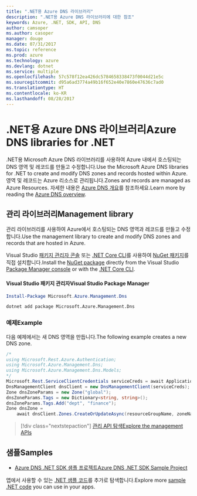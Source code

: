 ```yaml
---
title: ".NET용 Azure DNS 라이브러리"
description: ".NET용 Azure DNS 라이브러리에 대한 참조"
keywords: Azure, .NET, SDK, API, DNS
author: camsoper
ms.author: casoper
manager: douge
ms.date: 07/31/2017
ms.topic: reference
ms.prod: azure
ms.technology: azure
ms.devlang: dotnet
ms.service: multiple
ms.openlocfilehash: 57c578f12ea426dc5784658338473f0044d21e5c
ms.sourcegitcommit: d95a6ad3774a49b16f652e40e7860e47636c7ad0
ms.translationtype: HT
ms.contentlocale: ko-KR
ms.lasthandoff: 08/28/2017
---
```

# <a name="azure-dns-libraries-for-net"></a><span data-ttu-id="f0d55-104">.NET용 Azure DNS 라이브러리</span><span class="sxs-lookup"><span data-stu-id="f0d55-104">Azure DNS libraries for .NET</span></span>

<span data-ttu-id="f0d55-105">.NET용 Microsoft Azure DNS 라이브러리를 사용하여 Azure 내에서 호스팅되는 DNS 영역 및 레코드를 만들고 수정합니다.</span><span class="sxs-lookup"><span data-stu-id="f0d55-105">Use the Microsoft Azure DNS libraries for .NET to create and modify DNS zones and records hosted within Azure.</span></span> <span data-ttu-id="f0d55-106">영역 및 레코드는 Azure 리소스로 관리됩니다.</span><span class="sxs-lookup"><span data-stu-id="f0d55-106">Zones and records are managed as Azure Resources.</span></span> <span data-ttu-id="f0d55-107">자세한 내용은 [Azure DNS 개요](/azure/dns/dns-overview)를 참조하세요.</span><span class="sxs-lookup"><span data-stu-id="f0d55-107">Learn more by reading the [Azure DNS overview](/azure/dns/dns-overview).</span></span>

## <a name="management-library"></a><span data-ttu-id="f0d55-108">관리 라이브러리</span><span class="sxs-lookup"><span data-stu-id="f0d55-108">Management library</span></span>

<span data-ttu-id="f0d55-109">관리 라이브러리를 사용하여 Azure에서 호스팅되는 DNS 영역과 레코드를 만들고 수정합니다.</span><span class="sxs-lookup"><span data-stu-id="f0d55-109">Use the management library to create and modify DNS zones and records that are hosted in Azure.</span></span>

<span data-ttu-id="f0d55-110">Visual Studio [패키지 관리자 콘솔][PackageManager] 또는 [.NET Core CLI][DotNetCLI]를 사용하여 [NuGet 패키지](https://www.nuget.org/packages/Microsoft.Azure.Management.Dns)를 직접 설치합니다.</span><span class="sxs-lookup"><span data-stu-id="f0d55-110">Install the [NuGet package](https://www.nuget.org/packages/Microsoft.Azure.Management.Dns) directly from the Visual Studio [Package Manager console][PackageManager] or with the [.NET Core CLI][DotNetCLI].</span></span>

#### <a name="visual-studio-package-manager"></a><span data-ttu-id="f0d55-111">Visual Studio 패키지 관리자</span><span class="sxs-lookup"><span data-stu-id="f0d55-111">Visual Studio Package Manager</span></span>

```powershell
Install-Package Microsoft.Azure.Management.Dns
```

```bash
dotnet add package Microsoft.Azure.Management.Dns
```

### <a name="example"></a><span data-ttu-id="f0d55-112">예제</span><span class="sxs-lookup"><span data-stu-id="f0d55-112">Example</span></span>

<span data-ttu-id="f0d55-113">다음 예제에서는 새 DNS 영역을 만듭니다.</span><span class="sxs-lookup"><span data-stu-id="f0d55-113">The following example creates a new DNS zone.</span></span>

```csharp
/*
using Microsoft.Rest.Azure.Authentication;
using Microsoft.Azure.Management.Dns;
using Microsoft.Azure.Management.Dns.Models;
*/
Microsoft.Rest.ServiceClientCredentials serviceCreds = await ApplicationTokenProvider.LoginSilentAsync(tenantId, clientId, secret);
DnsManagementClient dnsClient = new DnsManagementClient(serviceCreds);            
Zone dnsZoneParams = new Zone("global");
dnsZoneParams.Tags = new Dictionary<string, string>();
dnsZoneParams.Tags.Add("dept", "finance");
Zone dnsZone =
    await dnsClient.Zones.CreateOrUpdateAsync(resourceGroupName, zoneName, dnsZoneParams, null, "*");
```

> [!div class="nextstepaction"]
> [<span data-ttu-id="f0d55-114">관리 API 탐색</span><span class="sxs-lookup"><span data-stu-id="f0d55-114">Explore the management APIs</span></span>](/dotnet/api/overview/azure/dns/management)

## <a name="samples"></a><span data-ttu-id="f0d55-115">샘플</span><span class="sxs-lookup"><span data-stu-id="f0d55-115">Samples</span></span>

* [<span data-ttu-id="f0d55-116">Azure DNS .NET SDK 샘플 프로젝트</span><span class="sxs-lookup"><span data-stu-id="f0d55-116">Azure DNS .NET SDK Sample Project</span></span>](https://www.microsoft.com/download/details.aspx?id=47268)

<span data-ttu-id="f0d55-117">앱에서 사용할 수 있는 [.NET 샘플 코드](https://azure.microsoft.com/resources/samples/?platform=dotnet)를 추가로 탐색합니다.</span><span class="sxs-lookup"><span data-stu-id="f0d55-117">Explore more [sample .NET code](https://azure.microsoft.com/resources/samples/?platform=dotnet) you can use in your apps.</span></span>

[PackageManager]: https://docs.microsoft.com/nuget/tools/package-manager-console
[DotNetCLI]: https://docs.microsoft.com/dotnet/core/tools/dotnet-add-package
